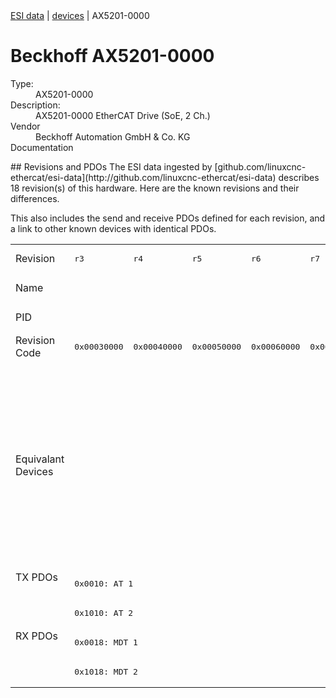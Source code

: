 <div class="nav"><a href="/esi-data">ESI data</a> | <a href="/esi-data/devices">devices</a> | AX5201-0000</div>

#  Beckhoff AX5201-0000

<dl>
  <dt>Type:</dt><dd>AX5201-0000</dd>
  <dt>Description:</dt><dd>AX5201-0000 EtherCAT Drive (SoE, 2 Ch.)</dd>
  <dt>Vendor</dt><dd>Beckhoff Automation GmbH & Co. KG</dd>
  <dt>Documentation</dt><dd><a href=""></a></dd>
</dl>
## Revisions and PDOs
The ESI data ingested by [github.com/linuxcnc-ethercat/esi-data](http://github.com/linuxcnc-ethercat/esi-data) describes 18 revision(s) of this hardware.  Here are the known revisions and their differences.

This also includes the send and receive PDOs defined for each revision, and a link to other known devices with identical PDOs.

<table>
<tr >
<td class="first">Revision</td>
<td ><pre>r3</pre></td>
<td ><pre>r4</pre></td>
<td ><pre>r5</pre></td>
<td ><pre>r6</pre></td>
<td ><pre>r7</pre></td>
<td ><pre>r8</pre></td>
<td ><pre>r9</pre></td>
<td ><pre>r10</pre></td>
<td ><pre>r11</pre></td>
<td ><pre>r12</pre></td>
<td ><pre>r200</pre></td>
<td ><pre>r201</pre></td>
<td ><pre>r202</pre></td>
<td ><pre>r203</pre></td>
<td ><pre>r210</pre></td>
<td ><pre>r212</pre></td>
<td ><pre>r213</pre></td>
<td ><pre>r214</pre></td>
</tr>
<tr >
<td class="first">Name</td>
<td  colspan=18 align="center"><pre>AX5201-0000 EtherCAT Drive (SoE, 2 Ch.)</pre></td>
</tr>
<tr >
<td class="first">PID</td>
<td  colspan=18 align="center"><pre>0x14516012</pre></td>
</tr>
<tr >
<td class="first">Revision Code</td>
<td ><pre>0x00030000</pre></td>
<td ><pre>0x00040000</pre></td>
<td ><pre>0x00050000</pre></td>
<td ><pre>0x00060000</pre></td>
<td ><pre>0x00070000</pre></td>
<td ><pre>0x00080000</pre></td>
<td ><pre>0x00090000</pre></td>
<td ><pre>0x000a0000</pre></td>
<td ><pre>0x000b0000</pre></td>
<td ><pre>0x000c0000</pre></td>
<td ><pre>0x00c80000</pre></td>
<td ><pre>0x00c90000</pre></td>
<td ><pre>0x00ca0000</pre></td>
<td ><pre>0x00cb0000</pre></td>
<td ><pre>0x00d20000</pre></td>
<td ><pre>0x00d40000</pre></td>
<td ><pre>0x00d50000</pre></td>
<td ><pre>0x00d60000</pre></td>
</tr>
<tr >
<td class="first">Equivalant Devices</td>
<td  colspan=10 align="center"><pre><a href="AX5203-0000">AX5203-0000 r10</a><br/><a href="AX5203-0000">AX5203-0000 r11</a><br/><a href="AX5203-0000">AX5203-0000 r12</a><br/><a href="AX5203-0000">AX5203-0000 r3</a><br/><a href="AX5203-0000">AX5203-0000 r4</a><br/><a href="AX5203-0000">AX5203-0000 r5</a><br/><a href="AX5203-0000">AX5203-0000 r6</a><br/><a href="AX5203-0000">AX5203-0000 r7</a><br/><a href="AX5203-0000">AX5203-0000 r8</a><br/><a href="AX5203-0000">AX5203-0000 r9</a><br/><a href="AX5206-0000">AX5206-0000 r10</a><br/><a href="AX5206-0000">AX5206-0000 r11</a><br/><a href="AX5206-0000">AX5206-0000 r12</a><br/><a href="AX5206-0000">AX5206-0000 r3</a><br/><a href="AX5206-0000">AX5206-0000 r4</a><br/><a href="AX5206-0000">AX5206-0000 r5</a><br/><a href="AX5206-0000">AX5206-0000 r6</a><br/><a href="AX5206-0000">AX5206-0000 r7</a><br/><a href="AX5206-0000">AX5206-0000 r8</a><br/><a href="AX5206-0000">AX5206-0000 r9</a></pre></td>
<td  colspan=8 align="center"><pre><a href="AX5203-0000">AX5203-0000 r200</a><br/><a href="AX5203-0000">AX5203-0000 r201</a><br/><a href="AX5203-0000">AX5203-0000 r202</a><br/><a href="AX5203-0000">AX5203-0000 r203</a><br/><a href="AX5203-0000">AX5203-0000 r210</a><br/><a href="AX5203-0000">AX5203-0000 r212</a><br/><a href="AX5203-0000">AX5203-0000 r213</a><br/><a href="AX5203-0000">AX5203-0000 r214</a><br/><a href="AX5206-0000">AX5206-0000 r200</a><br/><a href="AX5206-0000">AX5206-0000 r201</a><br/><a href="AX5206-0000">AX5206-0000 r202</a><br/><a href="AX5206-0000">AX5206-0000 r203</a><br/><a href="AX5206-0000">AX5206-0000 r210</a><br/><a href="AX5206-0000">AX5206-0000 r212</a><br/><a href="AX5206-0000">AX5206-0000 r213</a><br/><a href="AX5206-0000">AX5206-0000 r214</a></pre></td>
</tr>
<tr class="txpdo pdosection">
<td class="first" rowspan=2 valign=top>TX PDOs</td>
<td colspan=18 align="left"><pre>0x0010: AT 1</pre></td>
<td></td>
</tr>
<tr class="txpdo pdosection">
<td  colspan=18 align="left"><pre>0x1010: AT 2</pre></td>
</tr>
<tr class="rxpdo pdosection">
<td class="first" rowspan=2 valign=top>RX PDOs</td>
<td colspan=18 align="left"><pre>0x0018: MDT 1</pre></td>
<td></td>
</tr>
<tr class="rxpdo pdosection">
<td  colspan=18 align="left"><pre>0x1018: MDT 2</pre></td>
</tr>
</table>
